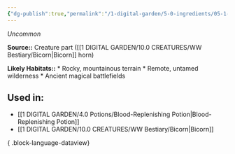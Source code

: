 ```yaml
---
{"dg-publish":true,"permalink":"/1-digital-garden/5-0-ingredients/05-1-creatures/powdered-bicorn-horn/","tags":["ingredient","uncommon"]}
---
```


*Uncommon*

**Source::** Creature part ([[1 DIGITAL GARDEN/10.0 CREATURES/WW Bestiary/Bicorn\|Bicorn]] horn)

**Likely Habitats::** * Rocky, mountainous terrain * Remote, untamed wilderness * Ancient magical battlefields

## Used in:

- [[1 DIGITAL GARDEN/4.0 Potions/Blood-Replenishing Potion\|Blood-Replenishing Potion]]
- [[1 DIGITAL GARDEN/10.0 CREATURES/WW Bestiary/Bicorn\|Bicorn]]

{ .block-language-dataview}


